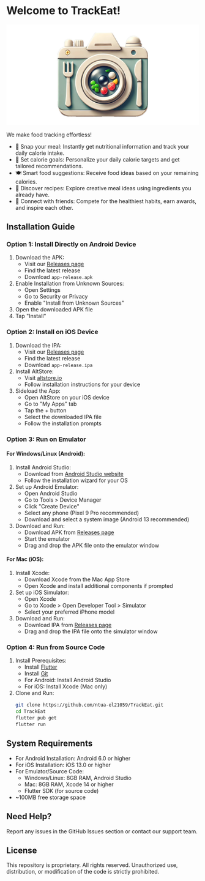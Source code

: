 # Welcome to TrackEat!

![TrackEat Logo](assets/images/img_logo.png "TrackEat Logo")

We make food tracking effortless!
- 📸 Snap your meal: Instantly get nutritional information and track your daily calorie intake.
- 🎯 Set calorie goals: Personalize your daily calorie targets and get tailored recommendations.
- 🍽️ Smart food suggestions: Receive food ideas based on your remaining calories.
- 🥗 Discover recipes: Explore creative meal ideas using ingredients you already have.
- 🤝 Connect with friends: Compete for the healthiest habits, earn awards, and inspire each other.

## Installation Guide

### Option 1: Install Directly on Android Device
1. Download the APK:
   - Visit our [Releases page](https://github.com/ntua-el21059/TrackEat/releases)
   - Find the latest release
   - Download `app-release.apk`
2. Enable Installation from Unknown Sources:
   - Open Settings
   - Go to Security or Privacy
   - Enable "Install from Unknown Sources"
3. Open the downloaded APK file
4. Tap "Install"

### Option 2: Install on iOS Device
1. Download the IPA:
   - Visit our [Releases page](https://github.com/ntua-el21059/TrackEat/releases)
   - Find the latest release
   - Download `app-release.ipa`
2. Install AltStore:
   - Visit [altstore.io](https://altstore.io)
   - Follow installation instructions for your device
3. Sideload the App:
   - Open AltStore on your iOS device
   - Go to "My Apps" tab
   - Tap the + button
   - Select the downloaded IPA file
   - Follow the installation prompts

### Option 3: Run on Emulator
#### For Windows/Linux (Android):
1. Install Android Studio:
   - Download from [Android Studio website](https://developer.android.com/studio)
   - Follow the installation wizard for your OS
2. Set up Android Emulator:
   - Open Android Studio
   - Go to Tools > Device Manager
   - Click "Create Device"
   - Select any phone (Pixel 9 Pro recommended)
   - Download and select a system image (Android 13 recommended)
3. Download and Run:
   - Download APK from [Releases page](https://github.com/ntua-el21059/TrackEat/releases)
   - Start the emulator
   - Drag and drop the APK file onto the emulator window

#### For Mac (iOS):
1. Install Xcode:
   - Download Xcode from the Mac App Store
   - Open Xcode and install additional components if prompted
2. Set up iOS Simulator:
   - Open Xcode
   - Go to Xcode > Open Developer Tool > Simulator
   - Select your preferred iPhone model
3. Download and Run:
   - Download IPA from [Releases page](https://github.com/ntua-el21059/TrackEat/releases)
   - Drag and drop the IPA file onto the simulator window

### Option 4: Run from Source Code
1. Install Prerequisites:
   - Install [Flutter](https://flutter.dev/docs/get-started/install)
   - Install [Git](https://git-scm.com/downloads)
   - For Android: Install Android Studio
   - For iOS: Install Xcode (Mac only)
2. Clone and Run:
   ```bash
   git clone https://github.com/ntua-el21059/TrackEat.git
   cd TrackEat
   flutter pub get
   flutter run
   ```

## System Requirements
- For Android Installation: Android 6.0 or higher
- For iOS Installation: iOS 13.0 or higher
- For Emulator/Source Code: 
  - Windows/Linux: 8GB RAM, Android Studio
  - Mac: 8GB RAM, Xcode 14 or higher
  - Flutter SDK (for source code)
- ~100MB free storage space

## Need Help?
Report any issues in the GitHub Issues section or contact our support team.

## License

This repository is proprietary. All rights reserved. Unauthorized use, distribution, or modification of the code is strictly prohibited.



